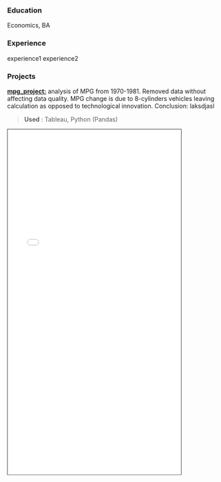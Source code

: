 ### Education
Economics, BA

### Experience
experience1
experience2

### Projects

**[mpg_project:](https://github.com/jeyao1/jeffyao_portfolio/blob/main/mpg_project.ipynb)** analysis of MPG from 1970-1981. Removed data without affecting data quality. MPG change is due to 8-cylinders vehicles leaving calculation as opposed to technological innovation. Conclusion: laksdjasl
> **Used** : Tableau, Python (Pandas)

<iframe src="mpg_project.html" width="100%" height="1000" allowfullscreen scrolling="yes" style="border: 1px solid black; transform: scale(0.8); transform-origin: top left;"></iframe>





